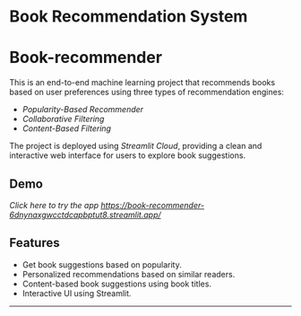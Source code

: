 ﻿# Book Recommendation System
# Book-recommender


This is an end-to-end machine learning project that recommends books based on user preferences using three types of recommendation engines:

- *Popularity-Based Recommender*
- *Collaborative Filtering*
- *Content-Based Filtering*

The project is deployed using *Streamlit Cloud*, providing a clean and interactive web interface for users to explore book suggestions.

## Demo

*Click here to try the app https://book-recommender-6dnynaxgwcctdcapbptut8.streamlit.app/*



## Features

- Get book suggestions based on popularity.
- Personalized recommendations based on similar readers.
- Content-based book suggestions using book titles.
- Interactive UI using Streamlit.

---
